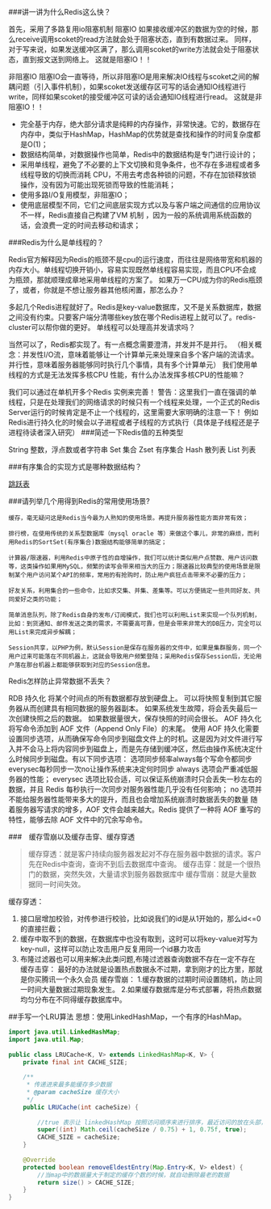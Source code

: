 ###讲一讲为什么Redis这么快？

首先，采用了多路复用io阻塞机制
阻塞IO
如果接收缓冲区的数据为空的时候，那么receive调用scoket的read方法就会处于阻塞状态，直到有数据过来。
同样，对于写来说，如果发送缓冲区满了，那么调用scoket的write方法就会处于阻塞状态，直到报文送到网络上。
这就是阻塞IO！！

非阻塞IO
阻塞IO会一直等待，所以非阻塞IO是用来解决IO线程与scoket之间的解耦问题（引入事件机制），如果scoket发送缓存区可写的话会通知IO线程进行write，同样如果scoket的接受缓冲区可读的话会通知IO线程进行read。
这就是非阻塞IO！！

- 完全基于内存，绝大部分请求是纯粹的内存操作，非常快速。它的，数据存在内存中，类似于HashMap，HashMap的优势就是查找和操作的时间复杂度都是O(1)；
- 数据结构简单，对数据操作也简单，Redis中的数据结构是专门进行设计的；
- 采用单线程，避免了不必要的上下文切换和竞争条件，也不存在多进程或者多线程导致的切换而消耗 CPU，不用去考虑各种锁的问题，不存在加锁释放锁操作，没有因为可能出现死锁而导致的性能消耗；
- 使用多路I/O复用模型，非阻塞IO；
- 使用底层模型不同，它们之间底层实现方式以及与客户端之间通信的应用协议不一样，Redis直接自己构建了VM 机制 ，因为一般的系统调用系统函数的话，会浪费一定的时间去移动和请求；

###Redis为什么是单线程的？

Redis官方解释因为Redis的瓶颈不是cpu的运行速度，而往往是网络带宽和机器的内存大小。单线程切换开销小，容易实现既然单线程容易实现，而且CPU不会成为瓶颈，那就顺理成章地采用单线程的方案了。
如果万一CPU成为你的Redis瓶颈了，或者，你就是不想让服务器其他核闲置，那怎么办？

多起几个Redis进程就好了。Redis是key-value数据库，又不是关系数据库，数据之间没有约束。只要客户端分清哪些key放在哪个Redis进程上就可以了。redis-cluster可以帮你做的更好。
单线程可以处理高并发请求吗？

当然可以了，Redis都实现了。有一点概念需要澄清，并发并不是并行。
（相关概念：并发性I/O流，意味着能够让一个计算单元来处理来自多个客户端的流请求。并行性，意味着服务器能够同时执行几个事情，具有多个计算单元）
我们使用单线程的方式是无法发挥多核CPU 性能，有什么办法发挥多核CPU的性能嘛？

我们可以通过在单机开多个Redis 实例来完善！
警告：这里我们一直在强调的单线程，只是在处理我们的网络请求的时候只有一个线程来处理，一个正式的Redis Server运行的时候肯定是不止一个线程的，这里需要大家明确的注意一下！
例如Redis进行持久化的时候会以子进程或者子线程的方式执行（具体是子线程还是子进程待读者深入研究）
###简述一下Redis值的五种类型

String 整数，浮点数或者字符串
Set 集合
Zset 有序集合
Hash 散列表
List 列表

###有序集合的实现方式是哪种数据结构？

[跳跃表](/redis/跳跃表.md)

###请列举几个用得到Redis的常用使用场景?
~~~
缓存，毫无疑问这是Redis当今最为人熟知的使用场景。再提升服务器性能方面非常有效；

排行榜，在使用传统的关系型数据库（mysql oracle 等）来做这个事儿，非常的麻烦，而利用Redis的SortSet(有序集合)数据结构能够简单的搞定；

计算器/限速器，利用Redis中原子性的自增操作，我们可以统计类似用户点赞数、用户访问数等，这类操作如果用MySQL，频繁的读写会带来相当大的压力；限速器比较典型的使用场景是限制某个用户访问某个API的频率，常用的有抢购时，防止用户疯狂点击带来不必要的压力；

好友关系，利用集合的一些命令，比如求交集、并集、差集等。可以方便搞定一些共同好友、共同爱好之类的功能；

简单消息队列，除了Redis自身的发布/订阅模式，我们也可以利用List来实现一个队列机制，比如：到货通知、邮件发送之类的需求，不需要高可靠，但是会带来非常大的DB压力，完全可以用List来完成异步解耦；

Session共享，以PHP为例，默认Session是保存在服务器的文件中，如果是集群服务，同一个用户过来可能落在不同机器上，这就会导致用户频繁登陆；采用Redis保存Session后，无论用户落在那台机器上都能够获取到对应的Session信息。
~~~


Redis怎样防止异常数据不丢失？

RDB 持久化
将某个时间点的所有数据都存放到硬盘上。
可以将快照复制到其它服务器从而创建具有相同数据的服务器副本。
如果系统发生故障，将会丢失最后一次创建快照之后的数据。
如果数据量很大，保存快照的时间会很长。
AOF 持久化
将写命令添加到 AOF 文件（Append Only File）的末尾。
使用 AOF 持久化需要设置同步选项，从而确保写命令同步到磁盘文件上的时机。这是因为对文件进行写入并不会马上将内容同步到磁盘上，而是先存储到缓冲区，然后由操作系统决定什么时候同步到磁盘。有以下同步选项：
选项同步频率always每个写命令都同步everysec每秒同步一次no让操作系统来决定何时同步
always 选项会严重减低服务器的性能；
everysec 选项比较合适，可以保证系统崩溃时只会丢失一秒左右的数据，并且 Redis 每秒执行一次同步对服务器性能几乎没有任何影响；
no 选项并不能给服务器性能带来多大的提升，而且也会增加系统崩溃时数据丢失的数量
随着服务器写请求的增多，AOF 文件会越来越大。Redis 提供了一种将 AOF 重写的特性，能够去除 AOF 文件中的冗余写命令。

###　缓存雪崩以及缓存击穿、缓存穿透

> 缓存穿透：就是客户持续向服务器发起对不存在服务器中数据的请求。客户先在Redis中查询，查询不到后去数据库中查询。
缓存击穿：就是一个很热门的数据，突然失效，大量请求到服务器数据库中
缓存雪崩：就是大量数据同一时间失效。


缓存穿透：
1. 接口层增加校验，对传参进行校验，比如说我们的id是从1开始的，那么id<=0的直接拦截；
2. 缓存中取不到的数据，在数据库中也没有取到，这时可以将key-value对写为key-null，这样可以防止攻击用户反复用同一个id暴力攻击
3. 布隆过滤器也可以用来解决此类问题,布隆过滤器查询数据不存在一定不存在
缓存击穿：
最好的办法就是设置热点数据永不过期，拿到刚才的比方里，那就是你买腾讯一个永久会员
缓存雪崩：
1.缓存数据的过期时间设置随机，防止同一时间大量数据过期现象发生。
2.如果缓存数据库是分布式部署，将热点数据均匀分布在不同得缓存数据库中。

##手写一个LRU算法
思想：使用LinkedHashMap，一个有序的HashMap。
~~~java
import java.util.LinkedHashMap;
import java.util.Map;
 
public class LRUCache<K, V> extends LinkedHashMap<K, V> {
    private final int CACHE_SIZE;
 
    /**
     * 传递进来最多能缓存多少数据
     * @param cacheSize 缓存大小
     */
    public LRUCache(int cacheSize) {
        
        //true 表示让 linkedHashMap 按照访问顺序来进行排序，最近访问的放在头部，最老访问的的放在尾部
        super((int) Math.ceil(cacheSize / 0.75) + 1, 0.75f, true);
        CACHE_SIZE = cacheSize;
    }
 
    @Override
    protected boolean removeEldestEntry(Map.Entry<K, V> eldest) {
        //当map中的数据量大于制定的缓存个数的时候，就自动删除最老的数据
        return size() > CACHE_SIZE;
    }
}
~~~